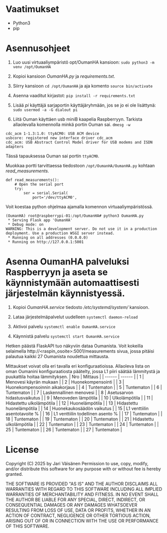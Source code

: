 # Vaatimukset
- Python3
- pip


# Asennusohjeet

1. Luo uusi virtuaaliympäristö opt/OumanHA kansioon:
`sudo python3 -m venv /opt/OumanHA`

2. Kopioi kansioon _OumanHA.py_ ja _requirements.txt_.

4. Siirry kansioon
`cd /opt/OumanHA`
ja aja komento
`source bin/activate`

3. Asenna vaaditut kirjastot:
`pip install -r requirements.txt`

4. Lisää _pi_ käyttäjä sarjaportin käyttäjäryhmään, jos se jo ei ole lisättynä:
`sudo usermod -a -G dialout pi`

5. Liitä Ouman käyttäen usb miniB kaapelia Raspberryyn. Tarkista allaolevalla komennolla minkä portin Ouman sai.
`dmesg -w`

```
cdc_acm 1-1.3:1.0: ttyACM0: USB ACM device
usbcore: registered new interface driver cdc_acm
cdc_acm: USB Abstract Control Model driver for USB modems and ISDN adapters
```

Tässä tapauksessa Ouman sai portin `ttyACM0`.

Muokkaa portti tarvittaessa tiedostoon `/opt/OumanHA/OumanHA.py` kohtaan _read_measurements_.

```
def read_measurements():
    # Open the serial port
    try:
        ser = serial.Serial(
            port='/dev/ttyACM0', 

```

Voit koestaa python ohjelmaa ajamalla komennon virtuaaliympäristössä.
```
(OumanHA) root@raspberrypi-01:/opt/OumanHA# python3 OumanHA.py
 * Serving Flask app 'OumanHA'
 * Debug mode: on
WARNING: This is a development server. Do not use it in a production deployment. Use a production WSGI server instead.
 * Running on all addresses (0.0.0.0)
 * Running on http://127.0.0.1:5001
```

# Asenna OumanHA palveluksi Raspberryyn ja aseta se käynnistymään automaattisesti järjestelmän käynnistyessä.

1. Kopioi _OumanHA.service_ tiedosto _/etc/systemd/system/_ kansioon.

2. Lataa järjestelmäpalvelut uudelleen
`systemctl daemon-reload`

4. Aktivoi palvelu
`systemctl enable OumanHA.service`

5. Käynnistä palvelu
`systemctl start OumanHA.service`

Hetken päästä FlaskAPI tuo näkyviin dataa Oumanista. Voit kokeilla selaimella http://<raspin_osoite>:5001/measurements sivua, jossa pitäisi palautua kaikki 27 Oumanista noudettua mittausta.


Mittaukset voivat olla eri tavalla eri konfiguraatioissa. Allaoleva lista on oman Oumanini konfiguraatiosta päätelty, jossa L1 piiri säätää lämmitystä ja puukattila hoitaa lämmityksen.
| Nro | Mittaus |
| ------ | ------ |
|    1    |    Menovesi käyrän mukaan    |
|    2    |    Huonekompensointi    |
|    3    |    Huonekompensoinnin aikakorjaus   |
|    4    |    Tuntematon    |
|   5   |      Tuntematon  |
|   6     |    Tuntematon    |
|    7    |    Laskennallinen menovesi    |
|    8    |    Asetusarvon hidastusvaikutus  |
|    9    |    Menoveden lämpötila    |
|    10    |   Ulkolämpötila     |
|    11    |   Hidastettu ulkolämpötila |
|    12    |   Huonelämpötila         |
|    13    |   Hidastettu huonelämpötila     |
|    14    |   Huonekaukosäädön vaikutus     |
|  15   |   L1 venttiilin asentotavoite %     |
|   16     |  L1 venttiilin todellinen asento %      |
|   17    |     Tuntematon     |
|    18    |    Tuntematon      |
|    19    |     Tuntematon     |
|    20    |    Tuntematon      |
|    21    |    Hidastettu ulkolämpötila     |
|    22    |   Tuntematon       |
|   23    |    Tuntematon      |
|    24    |   Tuntematon       |
|   25   |     Tuntematon     |
|   26     |   Tuntematon       |
|    27    |    Tuntematon      |

# License
 Copyright (C) 2025 by Jari Väisänen
 Permission to use, copy, modify, and/or distribute this software for any purpose with or without fee is hereby granted.

 THE SOFTWARE IS PROVIDED "AS IS" AND THE AUTHOR DISCLAIMS ALL WARRANTIES WITH REGARD TO THIS SOFTWARE INCLUDING 
 ALL IMPLIED WARRANTIES OF MERCHANTABILITY AND FITNESS. 
 IN NO EVENT SHALL THE AUTHOR BE LIABLE FOR ANY SPECIAL, DIRECT, INDIRECT, OR CONSEQUENTIAL DAMAGES OR 
 ANY DAMAGES WHATSOEVER RESULTING FROM LOSS OF USE, DATA OR PROFITS, WHETHER IN AN ACTION OF CONTRACT, 
 NEGLIGENCE OR OTHER TORTIOUS ACTION, ARISING OUT OF OR IN CONNECTION WITH THE USE OR PERFORMANCE OF THIS SOFTWARE.